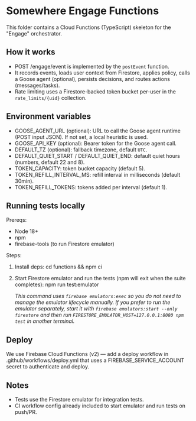 # Somewhere Engage Functions

This folder contains a Cloud Functions (TypeScript) skeleton for the "Engage" orchestrator.

## How it works
- POST /engage/event is implemented by the `postEvent` function.
- It records events, loads user context from Firestore, applies policy, calls a Goose agent (optional), persists decisions, and routes actions (messages/tasks).
- Rate limiting uses a Firestore-backed token bucket per-user in the `rate_limits/{uid}` collection.

## Environment variables
- GOOSE_AGENT_URL (optional): URL to call the Goose agent runtime (POST input JSON). If not set, a local heuristic is used.
- GOOSE_API_KEY (optional): Bearer token for the Goose agent call.
- DEFAULT_TZ (optional): fallback timezone, default `UTC`.
- DEFAULT_QUIET_START / DEFAULT_QUIET_END: default quiet hours (numbers, default 22 and 8).
- TOKEN_CAPACITY: token bucket capacity (default 5).
- TOKEN_REFILL_INTERVAL_MS: refill interval in milliseconds (default 30min).
- TOKEN_REFILL_TOKENS: tokens added per interval (default 1).

## Running tests locally
Prereqs:
- Node 18+
- npm
- firebase-tools (to run Firestore emulator)

Steps:
1. Install deps:
   cd functions && npm ci
2. Start Firestore emulator and run the tests (npm will exit when the suite completes):
   npm run test:emulator

   _This command uses `firebase emulators:exec` so you do not need to manage the emulator lifecycle manually. If you prefer to
   run the emulator separately, start it with `firebase emulators:start --only firestore` and then run
   `FIRESTORE_EMULATOR_HOST=127.0.0.1:8080 npm test` in another terminal._


## Deploy
We use Firebase Cloud Functions (v2) — add a deploy workflow in .github/workflows/deploy.yml that uses a FIREBASE_SERVICE_ACCOUNT secret to authenticate and deploy.

## Notes
- Tests use the Firestore emulator for integration tests.
- CI workflow config already included to start emulator and run tests on push/PR.
